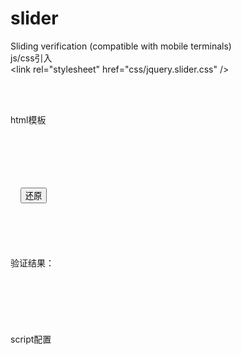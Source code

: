 # slider
Sliding verification (compatible with mobile terminals)<br/>
js/css引入<br/>
\<link rel="stylesheet" href="css/jquery.slider.css" /\><br/>
<script type="text/javascript" src="js/jquery.min.js"></script><br/>
<script type="text/javascript" src="js/jquery.slider.min.js"></script><br/>
html模板<br/>
<div class="container"><br/>
&nbsp;&nbsp;<div class="demo"><br/>
&nbsp;&nbsp;&nbsp;&nbsp;<div class="btns"><br/>
&nbsp;&nbsp;&nbsp;&nbsp;<button id="reset1">还原</button><br/>
&nbsp;&nbsp;&nbsp;&nbsp;</div> <br/>
&nbsp;&nbsp;&nbsp;&nbsp;<div id="slider1" class="slider"></div><br/>
&nbsp;&nbsp;&nbsp;&nbsp;<div class="result">验证结果：<span id="result1"></span><br/>
&nbsp;&nbsp;&nbsp;&nbsp;</div><br/>
&nbsp;&nbsp;</div><br/>
</div><br/>
<br/>
script配置<br/>
<script><br/>
&nbsp;&nbsp;$("#slider1").slider({<br/>
&nbsp;&nbsp;&nbsp;&nbsp;callback: function (result) {<br/>
&nbsp;&nbsp;&nbsp;&nbsp;$("#result1").text(result);<br/>
&nbsp;&nbsp;}<br/>
&nbsp;&nbsp;});<br/>
&nbsp;&nbsp;// 还原<br/>
&nbsp;&nbsp;$("#reset1").click(function () {<br/>
&nbsp;&nbsp;&nbsp;&nbsp;$("#slider1").slider("restore");<br/>
&nbsp;&nbsp;});<br/>
</script>
